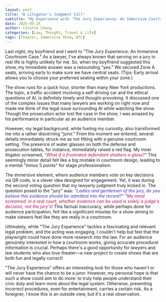 ```yaml
---
layout: post
title: "A Litigator's Judgment Call"
subtitle: "My Experience with 'The Jury Experience: An Immersive Courtroom Case'"
date: 2025-05-25
author: Colette Chang
categories: [Law, Thought, Travel & Life]
tags: [Theater, Immersive Show, NYC]
---
```


Last night, my boyfriend and I went to "The Jury Experience: An Immersive Courtroom Case." As a lawyer, I've always known that serving on a jury in real life is highly unlikely for me. So, when my boyfriend suggested this show, my immediate answer was a resounding "yes." We secured Zone A seats, arriving early to make sure we have central seats. (Tips: Early arrival allows you to choose your preferred seating within your zone.)

The show runs for a quick hour, shorter than many New York productions. The topic, a traffic accident involving a self-driving car and the ethical questions of AI, is definitely timely and thought-provoking. It discussed one of the complex issues that many lawyers are working on right now and made me think of the legal issue surrounding AI while watching the show. Though the prosecution actor lost the case in the show, I was amazed by his performance in particular as an audience member.

However, my legal background, while fueling my curiosity, also transformed me into a rather discerning "juror." From the moment we entered, several details immediately struck me as not fitting with a genuine courtroom setting. The presence of water glasses on both the defense and prosecution tables, for instance, immediately raised a red flag. My inner litigator screamed, <span style="color:rgb(182, 16, 85);"><em>"What if a frustrated defendant shatters a glass?" </em></span> This seemingly minor detail felt like a big mistake in courtroom design, leading to a mental "minus 5 points" for stage professionalism.

The immersive element, where audience members vote on key decisions via QR code, is a clever idea designed for engagement. Yet, it was during the second voting question that my lawyerly judgment truly kicked in. The question posed to the "jury" was: <span style="color:rgb(51, 54, 183);"><em>"Ladies and gentlemen of the jury, do you believe this evidence should be admitted into the record?" </em></span><span style="color:rgb(182, 16, 85);"><em>"My mind screamed: in a real court, whether evidence can be used is solely a judge's decision, not the jury's! </em></span>This factual inaccuracy, while perhaps done for audience participation, felt like a significant misstep for a show aiming to make viewers feel like they are really in a courtroom.

Ultimately, while "The Jury Experience" tackles a fascinating and relevant legal problem, and the acting was engaging, I couldn't help but feel that the playwright could have done more research into the law. For an audience genuinely interested in how a courtroom works, giving accurate procedural information is crucial. Perhaps there's a good opportunity for lawyers and law students who also love theater—a new project to create shows that are both fun and legally correct!

"The Jury Experience" offers an interesting look for those who haven't or will never have the chance to be a juror. However, my personal hope is that such a show could aim to do more: to truly help people understand their civic duty and learn more about the legal system. Otherwise, presenting incorrect procedures, even for entertainment, carries a certain risk. As a foreigner, I know this is an outside view, but it's a real observation.